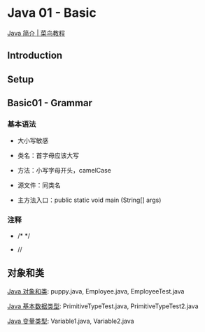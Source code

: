 # Java 01 - Basic

[Java 简介 | 菜鸟教程](https://www.runoob.com/java/java-intro.html)

## Introduction

## Setup

## Basic01 - Grammar

### 基本语法

- 大小写敏感

- 类名：首字母应该大写

- 方法：小写字母开头，camelCase

- 源文件：同类名

- 主方法入口：public static void main (String[] args)

### 注释

- /*  */

- //

## 对象和类

[Java 对象和类](https://www.runoob.com/java/java-object-classes.html): puppy.java, Employee.java, EmployeeTest.java

[Java 基本数据类型](https://www.runoob.com/java/java-basic-datatypes.html): PrimitiveTypeTest.java, PrimitiveTypeTest2.java

[Java 变量类型](https://www.runoob.com/java/java-variable-types.html): Variable1.java, Variable2.java

